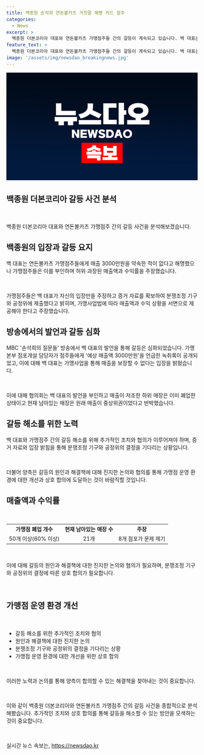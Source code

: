 ```yaml
---
title: 백종원 손석희 연돈볼카츠 거짓말 해명 카드 점주
categories:
  - News
excerpt: >
  백종원 더본코리아 대표와 연돈볼카츠 가맹점주들 간의 갈등이 계속되고 있습니다. 백 대표는 MBC 손석희의 질문들에 출연해 가맹점주들의 매출 관련 논란에 대해 해명하였지만, 가맹점주들은 여전히 이에 반박하고 있습니다. 전국가맹점주협의회와 연돈볼카츠가맹점주협의회는 백종원의 7대 거짓말이라는 제목의 보도자료를 내고 백 대표를 비판하며, 분쟁조정 기구와 공정위에 제출할 증거 자료를 확보했다고 밝혔습니다. 또한, 가맹본부와 가맹점주 간의 갈등은 불법 행위로 지적되고 있습니다. 이에 대한 백 대표의 입장과 갈등 상황이 계속되고 있습니다.
feature_text: >
  백종원 더본코리아 대표와 연돈볼카츠 가맹점주들 간의 갈등이 계속되고 있습니다. 백 대표는 MBC 손석희의 질문들에 출연해 가맹점주들의 매출 관련 논란에 대해 해명하였지만, 가맹점주들은 여전히 이에 반박하고 있습니다. 전국가맹점주협의회와 연돈볼카츠가맹점주협의회는 백종원의 7대 거짓말이라는 제목의 보도자료를 내고 백 대표를 비판하며, 분쟁조정 기구와 공정위에 제출할 증거 자료를 확보했다고 밝혔습니다. 또한, 가맹본부와 가맹점주 간의 갈등은 불법 행위로 지적되고 있습니다. 이에 대한 백 대표의 입장과 갈등 상황이 계속되고 있습니다.
image: '/assets/img/newsdao_breakingnews.jpg'
---
```


<p><img src="/assets/img/newsdao_breakingnews.jpg" alt="firstkoreanews 속보" /></p>

<h2 data-ke-size="size26">백종원 더본코리아 갈등 사건 분석</h2>

<p data-ke-size="size16">&nbsp;</p>

<p>백종원 더본코리아 대표와 연돈볼카츠 가맹점주 간의 갈등 사건을 분석해보겠습니다.</p>

<h2 data-ke-size="size24">백종원의 입장과 갈등 요지</h2>

<p data-ke-size="size16">백 대표는 연돈볼카츠 가맹점주들에게 매출 3000만원을 약속한 적이 없다고 해명했으나 가맹점주들은 이를 부인하며 허위·과장된 매출액과 수익률을 주장했습니다.</p>

<p data-ke-size="size16">&nbsp;</p>

<p>가맹점주들은 백 대표가 자신의 입장만을 주장하고 증거 자료를 확보하여 분쟁조정 기구와 공정위에 제출했다고 밝히며, 가맹사업법에 따라 매출액과 수익 상황을 서면으로 제공해야 한다고 주장했습니다.</p>

<h2 data-ke-size="size24">방송에서의 발언과 갈등 심화</h2>

<p data-ke-size="size16">MBC '손석희의 질문들' 방송에서 백 대표의 발언을 통해 갈등은 심화되었습니다. 가맹본부 점포개설 담당자가 점주들에게 '예상 매출액 3000만원'을 언급한 녹취록이 공개되었고, 이에 대해 백 대표는 가맹사업을 통해 매출을 보장할 수 없다는 입장을 밝혔습니다.</p>

<p data-ke-size="size16">&nbsp;</p>

<p>이에 대해 협의회는 백 대표의 발언을 부인하고 매출이 저조한 하위 매장은 이미 폐업한 상태이고 현재 남아있는 매장은 원래 매출이 중상위권이었다고 반박했습니다.</p>

<h2 data-ke-size="size24">갈등 해소를 위한 노력</h2>

<p data-ke-size="size16">백 대표와 가맹점주 간의 갈등 해소를 위해 추가적인 조치와 협의가 이루어져야 하며, 증거 자료와 입장 밝힘을 통해 분쟁조정 기구와 공정위의 결정을 기다리는 상황입니다.</p>

<p data-ke-size="size16">&nbsp;</p>

<p>더불어 양측은 갈등의 원인과 해결책에 대해 진지한 논의와 협의를 통해 가맹점 운영 환경에 대한 개선과 상호 합의에 도달하는 것이 바람직할 것입니다.</p>

<h2 data-ke-size="size24">매출액과 수익률</h2>

<p data-ke-size="size16">&nbsp;</p>

<table>
   <tbody>
      <tr>
         <td style="text-align: center; height: 17px;"><b>가맹점 폐업 개수</b></td>
         <td style="text-align: center; height: 17px;"><b>현재 남아있는 매장 수</b></td>
         <td style="text-align: center; height: 17px;"><b>주장</b></td>
      </tr>
      <tr>
         <td style="text-align: center; height: 17px;">50개 이상(60% 이상)</td>
         <td style="text-align: center; height: 17px;">21개</td>
         <td style="text-align: center; height: 17px;">8개 점포가 문제 제기</td>
      </tr>
   </tbody>
</table>

<p data-ke-size="size16">&nbsp;</p>

<p>이에 대해 갈등의 원인과 해결책에 대한 진지한 논의와 협의가 필요하며, 분쟁조정 기구와 공정위의 결정에 따른 상호 합의가 필요합니다.</p>

<p data-ke-size="size16">&nbsp;</p>

<h2 data-ke-size="size24">가맹점 운영 환경 개선</h2>

<p data-ke-size="size16">&nbsp;</p>

<ul>
   <li>갈등 해소를 위한 추가적인 조치와 협의</li>
   <li>원인과 해결책에 대한 진지한 논의</li>
   <li>분쟁조정 기구와 공정위의 결정을 기다리는 상황</li>
   <li>가맹점 운영 환경에 대한 개선을 위한 상호 합의</li>
</ul>

<p data-ke-size="size16">&nbsp;</p>

<p>이러한 노력과 논의를 통해 양측이 합의할 수 있는 해결책을 찾아내는 것이 중요합니다.</p>

<p data-ke-size="size16">&nbsp;</p>

<p>이와 같이 백종원 더본코리아와 연돈볼카츠 가맹점주 간의 갈등 사건을 종합적으로 분석해봤습니다. 추가적인 조치와 상호 합의를 통해 갈등을 해소할 수 있는 방안을 모색하는 것이 중요합니다.</p></p>

<p data-ke-size="size16">&nbsp;</p>
실시간 뉴스 속보는, <a href="https://newsdao.kr" rel="dofollow">https://newsdao.kr</a>


